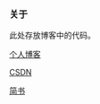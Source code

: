### 关于

此处存放博客中的代码。

[个人博客](http://himakeit.online)   

[CSDN](http://blog.csdn.net/qq_27888241)   

[简书](http://www.jianshu.com/u/79aac2bcf7f2)